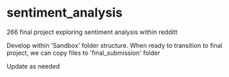 # sentiment_analysis
266 final project exploring sentiment analysis within redditt

Develop within 'Sandbox' folder structure.  When ready to transition to final project, we can copy files to 'final_submission' folder

Update as needed
